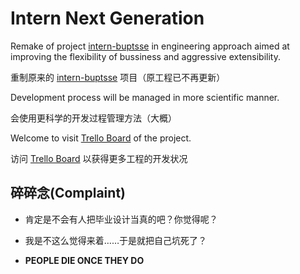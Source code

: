 Intern Next Generation
======================

Remake of project [intern-buptsse][1] in engineering approach
aimed at improving the flexibility of bussiness and
aggressive extensibility.

重制原来的 [intern-buptsse][1] 项目（原工程已不再更新）

Development process will be managed in more scientific manner.

会使用更科学的开发过程管理方法（大概）

Welcome to visit [Trello Board][2] of the project.

访问 [Trello Board][2] 以获得更多工程的开发状况

## 碎碎念(Complaint) ##

- 肯定是不会有人把毕业设计当真的吧？你觉得呢？

- 我是不这么觉得来着……于是就把自己坑死了？

- **PEOPLE DIE ONCE THEY DO**


  [1]: https://github.com/shinohane/intern-buptsse
  [2]: https://trello.com/b/Y6p5G0cS/intern-ng

